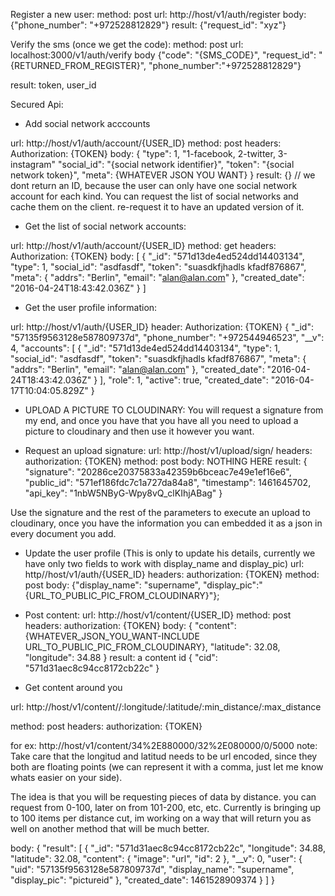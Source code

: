 Register a new user:
method: post
url: http://host/v1/auth/register
body: {"phone_number": "+972528812829"}
result: {"request_id": "xyz"}

Verify the sms (once we get the code):
method: post
url: localhost:3000/v1/auth/verify
body {"code": "{SMS_CODE}", "request_id": "{RETURNED_FROM_REGISTER}", "phone_number":"+972528812829"}

result:
    token, user_id

Secured Api:

- Add social network acccounts

url: http://host/v1/auth/account/{USER_ID}
method: post
headers: Authorization: {TOKEN}
body: {
          "type": 1, "1-facebook, 2-twitter, 3-instagram"
          "social_id": "{social network identifier}",
          "token": "{social network token}",
          "meta": {WHATEVER JSON YOU WANT}
      }
result: {} //  we dont return an ID, because the user can only have one social network account for each kind.
You can request the list of social networks and cache them on the client. re-request it to have an updated version of it.

- Get the list of social network accounts:

url: http://host/v1/auth/account/{USER_ID}
method: get
headers: Authorization: {TOKEN}
body:
[
  {
    "_id": "571d13de4ed524dd14403134",
    "type": 1,
    "social_id": "asdfasdf",
    "token": "suasdkfjhadls kfadf876867",
    "meta": {
      "addrs": "Berlin",
      "email": "alan@alan.com"
    },
    "created_date": "2016-04-24T18:43:42.036Z"
  }
]

- Get the user profile information:

url: http://host/v1/auth/{USER_ID}
header: Authorization: {TOKEN}
{
  "_id": "57135f9563128e587809737d",
  "phone_number": "+972544946523",
  "__v": 4,
  "accounts": [
    {
      "_id": "571d13de4ed524dd14403134",
      "type": 1,
      "social_id": "asdfasdf",
      "token": "suasdkfjhadls kfadf876867",
      "meta": {
        "addrs": "Berlin",
        "email": "alan@alan.com"
      },
      "created_date": "2016-04-24T18:43:42.036Z"
    }
  ],
  "role": 1,
  "active": true,
  "created_date": "2016-04-17T10:04:05.829Z"
}

- UPLOAD A PICTURE TO CLOUDINARY: You will request a signature from my end, and once you have that you have all you need to
upload a picture to cloudinary and then use it however you want.

- Request an upload signature:
url: http://host/v1/upload/sign/
headers: authorization: {TOKEN}
method: post
body: NOTHING HERE
result:
{
  "signature": "20286ce20375833a42359b6bceac7e49e1ef16e6",
  "public_id": "571ef186fdc7c1a727da84a8",
  "timestamp": 1461645702,
  "api_key": "1nbW5NByG-Wpy8vQ_clKIhjABag"
}

Use the signature and the rest of the parameters to execute an upload to cloudinary, once you have the information you can embedded
it as a json in every document you add.

- Update the user profile (This is only to update his details, currently we have only two fields to work with display_name and display_pic)
url: http//host/v1/auth/{USER_ID}
headers: authorization: {TOKEN}
method: post
body: {"display_name": "supername", "display_pic":"{URL_TO_PUBLIC_PIC_FROM_CLOUDINARY}"};

- Post content:
url: http://host/v1/content/{USER_ID}
method: post
headers: authorization: {TOKEN}
body:
{
    "content": {WHATEVER_JSON_YOU_WANT-INCLUDE URL_TO_PUBLIC_PIC_FROM_CLOUDINARY},
    "latitude": 32.08,
    "longitude": 34.88
}
result: a content id
        {
          "cid": "571d31aec8c94cc8172cb22c"
        }

- Get content around you

url: http://host/v1/content//:longitude/:latitude/:min_distance/:max_distance

method: post
headers: authorization: {TOKEN}

for ex: http://host/v1/content/34%2E880000/32%2E080000/0/5000
note: Take care that the longitud and latitud needs to be url encoded, since they both are floating points (we can represent it with a comma,
just let me know whats easier on your side).

The idea is that you will be requesting pieces of data by distance. you can request from 0-100, later on from 101-200, etc, etc.
Currently is bringing up to 100 items per distance cut, im working on a way that will return you as well on another method that will be much better.

body:
{
  "result": [
    {
      "_id": "571d31aec8c94cc8172cb22c",
      "longitude": 34.88,
      "latitude": 32.08,
      "content": {
        "image": "url",
        "id": 2
      },
      "__v": 0,
      "user": {
        "uid": "57135f9563128e587809737d",
        "display_name": "supername",
        "display_pic": "pictureid"
      },
      "created_date": 1461528909374
    }
  ]
}

